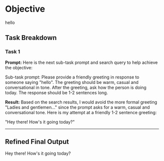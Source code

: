 # Objective

hello

## Task Breakdown

### Task 1

**Prompt:**
Here is the next sub-task prompt and search query to help achieve the objective:

Sub-task prompt: Please provide a friendly greeting in response to someone saying "hello". The greeting should be warm, casual and conversational in tone. After the greeting, ask how the person is doing today. The response should be 1-2 sentences long.

**Result:**
Based on the search results, I would avoid the more formal greeting "Ladies and gentlemen..." since the prompt asks for a warm, casual and conversational tone. Here is my attempt at a friendly 1-2 sentence greeting:

"Hey there! How's it going today?"

---

## Refined Final Output

Hey there! How's it going today?